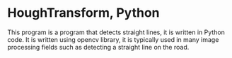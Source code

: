 # HoughTransform, Python
This program is a program that detects straight lines, it is written in Python code.
It is written using opencv library, it is typically used in many image processing fields such as detecting a straight line on the road.
